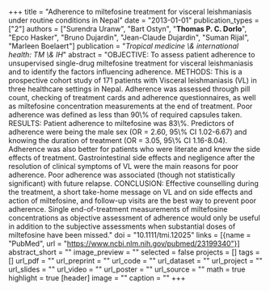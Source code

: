 +++
title = "Adherence to miltefosine treatment for visceral leishmaniasis under routine conditions in Nepal"
date = "2013-01-01"
publication_types = ["2"]
authors = ["Surendra Uranw", "Bart Ostyn", "**Thomas P. C. Dorlo**", "Epco Hasker", "Bruno Dujardin", "Jean-Claude Dujardin", "Suman Rijal", "Marleen Boelaert"]
publication = "_Tropical medicine \\& international health: TM \\& IH_"
abstract = "OBJECTIVE: To assess patient adherence to unsupervised single-drug miltefosine treatment for visceral leishmaniasis and to identify the factors influencing adherence. METHODS: This is a prospective cohort study of 171 patients with Visceral leishmaniasis (VL) in three healthcare settings in Nepal. Adherence was assessed through pill count, checking of treatment cards and adherence questionnaires, as well as miltefosine concentration measurements at the end of treatment. Poor adherence was defined as less than 90\\% of required capsules taken. RESULTS: Patient adherence to miltefosine was 83\\%. Predictors of adherence were being the male sex (OR = 2.60, 95\\% CI 1.02-6.67) and knowing the duration of treatment (OR = 3.05, 95\\% CI 1.16-8.04). Adherence was also better for patients who were literate and knew the side effects of treatment. Gastrointestinal side effects and negligence after the resolution of clinical symptoms of VL were the main reasons for poor adherence. Poor adherence was associated (though not statistically significant) with future relapse. CONCLUSION: Effective counselling during the treatment, a short take-home message on VL and on side effects and action of miltefosine, and follow-up visits are the best way to prevent poor adherence. Single end-of-treatment measurements of miltefosine concentrations as objective assessment of adherence would only be useful in addition to the subjective assessments when substantial doses of miltefosine have been missed."
doi = "10.1111/tmi.12025"
links = [{name = "PubMed", url = "https://www.ncbi.nlm.nih.gov/pubmed/23199340"}]
abstract_short = ""
image_preview = ""
selected = false
projects = []
tags = []
url_pdf = ""
url_preprint = ""
url_code = ""
url_dataset = ""
url_project = ""
url_slides = ""
url_video = ""
url_poster = ""
url_source = ""
math = true
highlight = true
[header]
image = ""
caption = ""
+++

